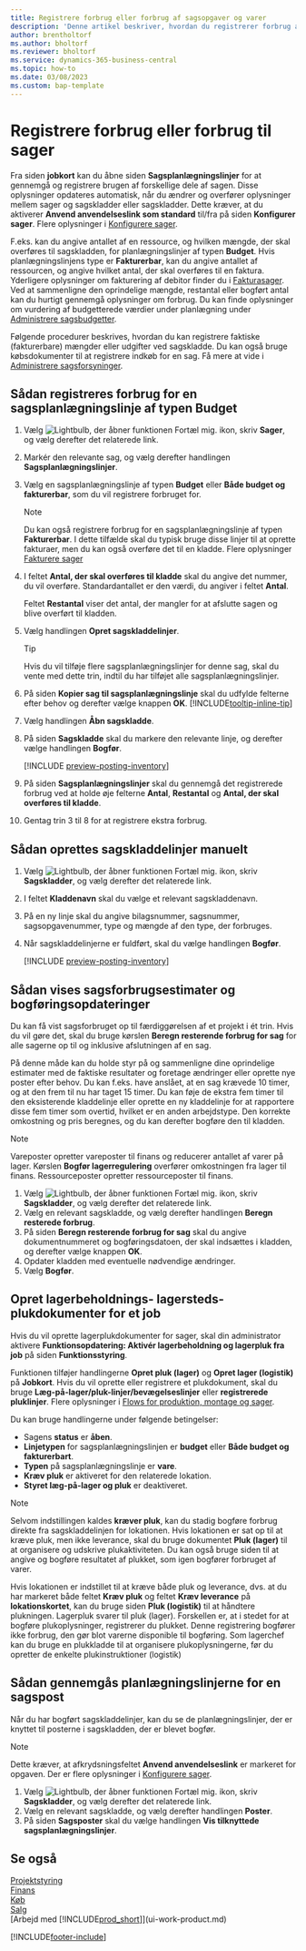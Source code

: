 ```yaml
---
title: Registrere forbrug eller forbrug af sagsopgaver og varer
description: 'Denne artikel beskriver, hvordan du registrerer forbrug af varer eller ressourcer på sager for at gøre projektstyringen nemmere.'
author: brentholtorf
ms.author: bholtorf
ms.reviewer: bholtorf
ms.service: dynamics-365-business-central
ms.topic: how-to
ms.date: 03/08/2023
ms.custom: bap-template
---
```

# Registrere forbrug eller forbrug til sager

Fra siden **jobkort** kan du åbne siden **Sagsplanlægningslinjer** for at gennemgå og registrere brugen af forskellige dele af sagen. Disse oplysninger opdateres automatisk, når du ændrer og overfører oplysninger mellem sager og sagskladder eller sagskladder. Dette kræver, at du aktiverer **Anvend anvendelseslink som standard** til/fra på siden **Konfigurer sager**. Flere oplysninger i [Konfigurere sager](projects-how-setup-jobs.md).  

F.eks. kan du angive antallet af en ressource, og hvilken mængde, der skal overføres til sagskladden, for planlægningslinjer af typen **Budget**. Hvis planlægningslinjens type er **Fakturerbar**, kan du angive antallet af ressourcen, og angive hvilket antal, der skal overføres til en faktura. Yderligere oplysninger om fakturering af debitor finder du i [Fakturasager](projects-how-invoice-jobs.md). Ved at sammenligne den oprindelige mængde, restantal eller bogført antal kan du hurtigt gennemgå oplysninger om forbrug. Du kan finde oplysninger om vurdering af budgetterede værdier under planlægning under [Administrere sagsbudgetter](projects-how-manage-budgets.md).  

Følgende procedurer beskrives, hvordan du kan registrere faktiske (fakturerbare) mængder eller udgifter ved sagskladde. Du kan også bruge købsdokumenter til at registrere indkøb for en sag. Få mere at vide i [Administrere sagsforsyninger](projects-how-manage-project-supplies.md).

## Sådan registreres forbrug for en sagsplanlægningslinje af typen Budget

1. Vælg ![Lightbulb, der åbner funktionen Fortæl mig.](media/ui-search/search_small.png "Fortæl mig, hvad du vil foretage dig") ikon, skriv **Sager**, og vælg derefter det relaterede link.  
2. Markér den relevante sag, og vælg derefter handlingen **Sagsplanlægningslinjer**. 
3. Vælg en sagsplanlægningslinje af typen **Budget** eller **Både budget og fakturerbar**, som du vil registrere forbruget for.   

    > [!NOTE]
    > Du kan også registrere forbrug for en sagsplanlægningslinje af typen **Fakturerbar**. I dette tilfælde skal du typisk bruge disse linjer til at oprette fakturaer, men du kan også overføre det til en kladde. Flere oplysninger [Fakturere sager](projects-how-invoice-jobs.md) 

4. I feltet **Antal, der skal overføres til kladde** skal du angive det nummer, du vil overføre. Standardantallet er den værdi, du angiver i feltet **Antal**.

    Feltet **Restantal** viser det antal, der mangler for at afslutte sagen og blive overført til kladden.
5. Vælg handlingen **Opret sagskladdelinjer**.

    > [!TIP]
    > Hvis du vil tilføje flere sagsplanlægningslinjer for denne sag, skal du vente med dette trin, indtil du har tilføjet alle sagsplanlægningslinjer.
6. På siden **Kopier sag til sagsplanlægningslinje** skal du udfylde felterne efter behov og derefter vælge knappen **OK**. [!INCLUDE[tooltip-inline-tip](includes/tooltip-inline-tip_md.md)]
7. Vælg handlingen **Åbn sagskladde**.  
8. På siden **Sagskladde** skal du markere den relevante linje, og derefter vælge handlingen **Bogfør**.

    [!INCLUDE [preview-posting-inventory](includes/preview-posting-inventory.md)]

9. På siden **Sagsplanlægningslinjer** skal du gennemgå det registrerede forbrug ved at holde øje felterne **Antal**, **Restantal** og **Antal, der skal overføres til kladde**.  
10. Gentag trin 3 til 8 for at registrere ekstra forbrug.  

## Sådan oprettes sagskladdelinjer manuelt

1. Vælg ![Lightbulb, der åbner funktionen Fortæl mig.](media/ui-search/search_small.png "Fortæl mig, hvad du vil foretage dig") ikon, skriv **Sagskladder**, og vælg derefter det relaterede link.  
2. I feltet **Kladdenavn** skal du vælge et relevant sagskladdenavn.  
3. På en ny linje skal du angive bilagsnummer, sagsnummer, sagsopgavenummer, type og mængde af den type, der forbruges.  
4. Når sagskladdelinjerne er fuldført, skal du vælge handlingen **Bogfør**.  

    [!INCLUDE [preview-posting-inventory](includes/preview-posting-inventory.md)]

## Sådan vises sagsforbrugsestimater og bogføringsopdateringer

Du kan få vist sagsforbruget op til færdiggørelsen af et projekt i ét trin. Hvis du vil gøre det, skal du bruge kørslen **Beregn resterende forbrug for sag** for alle sagerne op til og inklusive afslutningen af en sag.  

På denne måde kan du holde styr på og sammenligne dine oprindelige estimater med de faktiske resultater og foretage ændringer eller oprette nye poster efter behov. Du kan f.eks. have anslået, at en sag krævede 10 timer, og at den frem til nu har taget 15 timer. Du kan føje de ekstra fem timer til den eksisterende kladdelinje eller oprette en ny kladdelinje for at rapportere disse fem timer som overtid, hvilket er en anden arbejdstype. Den korrekte omkostning og pris beregnes, og du kan derefter bogføre den til kladden.  

> [!NOTE]  
> Vareposter opretter vareposter til finans og reducerer antallet af varer på lager. Kørslen **Bogfør lagerregulering** overfører omkostningen fra lager til finans. Ressourceposter opretter ressourceposter til finans.  

1. Vælg ![Lightbulb, der åbner funktionen Fortæl mig.](media/ui-search/search_small.png "Fortæl mig, hvad du vil foretage dig") ikon, skriv **Sagskladder**, og vælg derefter det relaterede link.  
2. Vælg en relevant sagskladde, og vælg derefter handlingen **Beregn resterede forbrug**.  
3. På siden **Beregn resterende forbrug for sag** skal du angive dokumentnummeret og bogføringsdatoen, der skal indsættes i kladden, og derefter vælge knappen **OK**.  
4. Opdater kladden med eventuelle nødvendige ændringer.  
5. Vælg **Bogfør**.

## Opret lagerbeholdnings- lagersteds-plukdokumenter for et job

Hvis du vil oprette lagerplukdokumenter for sager, skal din administrator aktivere **Funktionsopdatering: Aktivér lagerbeholdning og lagerpluk fra job** på siden **Funktionsstyring**.

Funktionen tilføjer handlingerne **Opret pluk (lager)** og **Opret lager (logistik)** på **Jobkort**. Hvis du vil oprette eller registrere et plukdokument, skal du bruge **Læg-på-lager/pluk-linjer/bevægelseslinjer** eller **registrerede pluklinjer**. Flere oplysninger i [Flows for produktion, montage og sager](design-details-internal-warehouse-flows.md).

Du kan bruge handlingerne under følgende betingelser:

* Sagens **status** er **åben**.
* **Linjetypen** for sagsplanlægningslinjen er **budget** eller **Både budget og fakturerbart**.
* **Typen** på sagsplanlægningslinje er **vare**.
* **Kræv pluk** er aktiveret for den relaterede lokation.
* **Styret læg-på-lager og pluk** er deaktiveret.

> [!NOTE] 
> Selvom indstillingen kaldes **kræver pluk**, kan du stadig bogføre forbrug direkte fra sagskladdelinjen for lokationen. Hvis lokationen er sat op til at kræve pluk, men ikke leverance, skal du bruge dokumentet **Pluk (lager)** til at organisere og udskrive plukaktiviteten. Du kan også bruge siden til at angive og bogføre resultatet af plukket, som igen bogfører forbruget af varer. 
> 
> Hvis lokationen er indstillet til at kræve både pluk og leverance, dvs. at du har markeret både feltet **Kræv pluk** og feltet **Kræv leverance** på **lokationskortet**, kan du bruge siden **Pluk (logistik)** til at håndtere plukningen. Lagerpluk svarer til pluk (lager). Forskellen er, at i stedet for at bogføre plukoplysninger, registrerer du plukket. Denne registrering bogfører ikke forbrug, den gør blot varerne disponible til bogføring. Som lagerchef kan du bruge en plukkladde til at organisere plukoplysningerne, før du opretter de enkelte plukinstruktioner (logistik)

## Sådan gennemgås planlægningslinjerne for en sagspost

Når du har bogført sagskladdelinjer, kan du se de planlægningslinjer, der er knyttet til posterne i sagskladden, der er blevet bogfør.

> [!NOTE]  
> Dette kræver, at afkrydsningsfeltet **Anvend anvendelseslink** er markeret for opgaven. Der er flere oplysninger i [Konfigurere sager](projects-how-setup-jobs.md).  

1. Vælg ![Lightbulb, der åbner funktionen Fortæl mig.](media/ui-search/search_small.png "Fortæl mig, hvad du vil foretage dig") ikon, skriv **Sagskladder**, og vælg derefter det relaterede link.  
2. Vælg en relevant sagskladde, og vælg derefter handlingen **Poster**.  
3. På siden **Sagsposter** skal du vælge handlingen **Vis tilknyttede sagsplanlægningslinjer**.

## Se også

[Projektstyring](projects-manage-projects.md)  
[Finans](finance.md)  
[Køb](purchasing-manage-purchasing.md)  
[Salg](sales-manage-sales.md)  
[Arbejd med [!INCLUDE[prod_short](includes/prod_short.md)]](ui-work-product.md)  


[!INCLUDE[footer-include](includes/footer-banner.md)]
